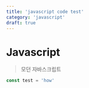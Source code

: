 ```yaml
---
title: 'javascript code test'
category: 'javascript'
draft: true
---
```


# Javascript

> 모던 자바스크립트

```js
const test = 'how'
```
